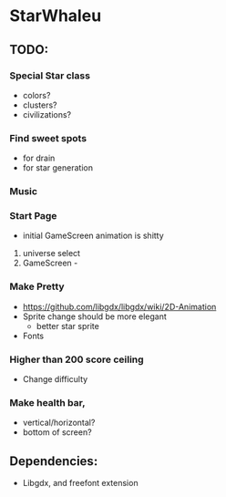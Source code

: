 # StarWhaleu

## TODO:

### Special Star class

- colors?
- clusters?
- civilizations?

### Find sweet spots

- for drain
- for star generation

### Music

### Start Page

- initial GameScreen animation is shitty
1. universe select
2. GameScreen - 

### Make Pretty
-  https://github.com/libgdx/libgdx/wiki/2D-Animation
- Sprite change should be more elegant
  + better star sprite
- Fonts

### Higher than 200 score ceiling
- Change difficulty

### Make health bar,
- vertical/horizontal?
- bottom of screen?


## Dependencies:
- Libgdx, and freefont extension